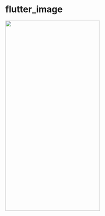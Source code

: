 # flutter_image

<img src="https://github.com/Dharmik14/flutter_pick_image/blob/main/assets/screen_records/flutter_image.gif" width="300" height="600">
